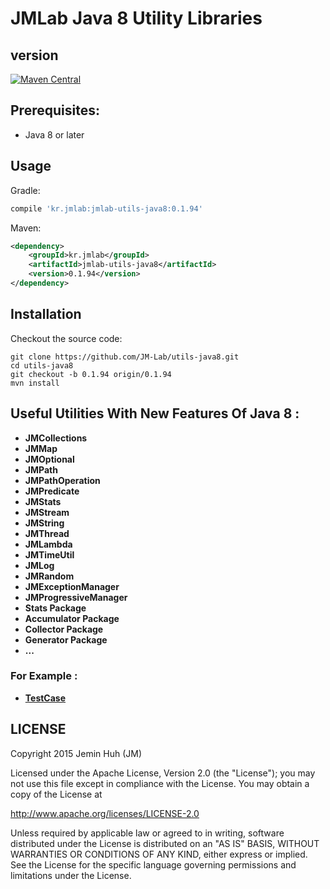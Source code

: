 JMLab Java 8 Utility Libraries
==============================
## version
[![Maven Central](https://maven-badges.herokuapp.com/maven-central/kr.jmlab/jmlab-utils-java8/badge.svg)](http://search.maven.org/#artifactdetails%7Ckr.jmlab%7Cjmlab-utils-java8%7C0.1.94%7Cjar)

## Prerequisites:
* Java 8 or later

## Usage
Gradle:
```groovy
compile 'kr.jmlab:jmlab-utils-java8:0.1.94'
```
Maven:
```xml
<dependency>
    <groupId>kr.jmlab</groupId>
    <artifactId>jmlab-utils-java8</artifactId>
    <version>0.1.94</version>
</dependency>
```

## Installation
Checkout the source code:

    git clone https://github.com/JM-Lab/utils-java8.git
    cd utils-java8
    git checkout -b 0.1.94 origin/0.1.94
    mvn install

## Useful Utilities With New Features Of Java 8  :
* **JMCollections**
* **JMMap**
* **JMOptional**
* **JMPath**
* **JMPathOperation**
* **JMPredicate**
* **JMStats**
* **JMStream**
* **JMString**
* **JMThread**
* **JMLambda**
* **JMTimeUtil**
* **JMLog**
* **JMRandom**
* **JMExceptionManager**
* **JMProgressiveManager**
* **Stats Package**
* **Accumulator Package**
* **Collector Package**
* **Generator Package**
* **...**

### For Example :
* **[TestCase](https://github.com/JM-Lab/utils-java8/tree/master/src/test/java/kr/jm/utils)**

## LICENSE
Copyright 2015 Jemin Huh (JM)

Licensed under the Apache License, Version 2.0 (the "License");
you may not use this file except in compliance with the License.
You may obtain a copy of the License at

<http://www.apache.org/licenses/LICENSE-2.0>

Unless required by applicable law or agreed to in writing, software
distributed under the License is distributed on an "AS IS" BASIS,
WITHOUT WARRANTIES OR CONDITIONS OF ANY KIND, either express or implied.
See the License for the specific language governing permissions and
limitations under the License.